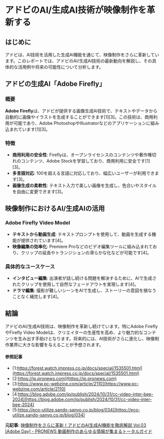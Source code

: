 # アドビのAI/生成AI技術が映像制作を革新する

## はじめに

アドビは、AI技術を活用した生成AI機能を通じて、映像制作をさらに革新しています。このレポートでは、アドビのAI/生成AI技術の最新動向を解説し、その具体的な活用例や将来の可能性について分析します。

## アドビの生成AI「Adobe Firefly」

### 概要

**Adobe Firefly**は、アドビが提供する画像生成AI技術で、テキストやデータから自動的に画像やイラストを生成することができます[1][3]。この技術は、商用利用が可能であり、Adobe PhotoshopやIllustratorなどのアプリケーションに組み込まれています[1][3]。

### 特徴

- **商用利用の安全性**: Fireflyは、オープンライセンスのコンテンツや著作権切れのコンテンツ、Adobe Stockを学習しており、商用利用に安全です[1][3]。
- **多言語対応**: 100を超える言語に対応しており、幅広いユーザーが利用できます[3]。
- **画像生成の柔軟性**: テキスト入力で美しい画像を生成し、色合いやスタイルを自由に変更できます[3]。

## 映像制作におけるAI/生成AIの活用

### Adobe Firefly Video Model

- **テキストから動画生成**: テキストプロンプトを使用して、動画を生成する機能が提供されています[4]。
- **映像編集の効率化**: Premiere Proなどのビデオ編集ツールに組み込まれており、クリップの延長やトランジションの滑らかな化などが可能です[4]。

### 具体的なユースケース

- **インタビュー編集**: 出演者が話し続ける問題を解決するために、AIで生成されたクリップを使用して自然なフェードアウトを実現します[4]。
- **ドラマ編集**: 撮影が難しいシーンをAIで生成し、ストーリーの意図を損なうことなく補完します[4]。

## 結論

アドビのAI/生成AI技術は、映像制作を革新し続けています。特にAdobe FireflyやFirefly Video Modelは、クリエイターの生産性を高め、より魅力的なコンテンツを生み出す手助けとなります。将来的には、AI技術がさらに進化し、映像制作業界に大きな影響を与えることが予想されます。

#### 参照記事
- [1:https://forest.watch.impress.co.jp/docs/special/1535501.html](https://forest.watch.impress.co.jp/docs/special/1535501.html)
- [2:https://jp.pronews.com](https://jp.pronews.com)
- [3:https://www.pc-webzine.com/article/2110](https://www.pc-webzine.com/article/2110)
- [4:https://blog.adobe.com/jp/publish/2024/10/31/cc-video-inter-bee-2024](https://blog.adobe.com/jp/publish/2024/10/31/cc-video-inter-bee-2024)
- [5:https://eco-utilize.sando-sanyo.co.jp/blog/034](https://eco-utilize.sando-sanyo.co.jp/blog/034)


**元記事:** [映像制作をさらに革新！アドビのAI生成AI機能を徹底解説 Vol.03 [Adobe Day] - PRONEWS 動画制作のあらゆる情報が集まるトータルガイド](https://jp.pronews.com/special/202503031230577389.html)